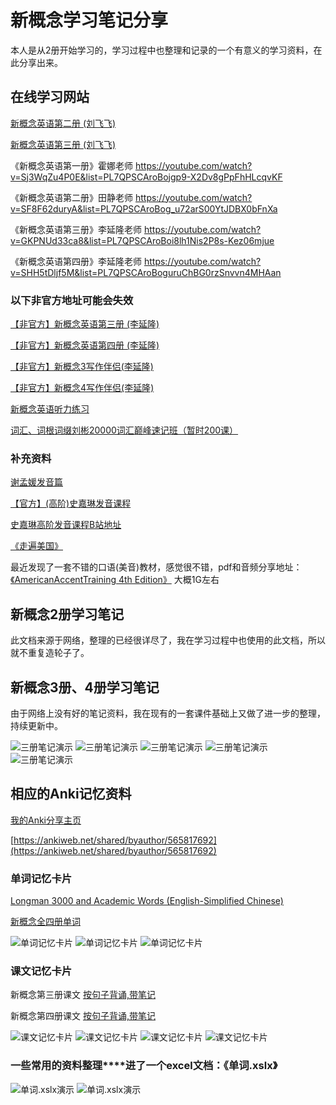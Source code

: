 # 新概念学习笔记分享

本人是从2册开始学习的，学习过程中也整理和记录的一个有意义的学习资料，在此分享出来。

## **在线学习网站**

[新概念英语第二册 (刘飞飞)](https://www.youtube.com/playlist?list=PL5YAbMpT3Nh3k4XoR6u_r1bhr_Vg00QyQ)

[新概念英语第三册 (刘飞飞)](https://www.youtube.com/playlist?list=PL5YAbMpT3Nh1ho20sV0bpbLFzf6J9ygPV)

《新概念英语第一册》霍娜老师
https://youtube.com/watch?v=Sj3WqZu4P0E&list=PL7QPSCAroBojgp9-X2Dv8gPpFhHLcqvKF

《新概念英语第二册》田静老师
https://youtube.com/watch?v=SF8F62duryA&list=PL7QPSCAroBog_u72arS00YtJDBX0bFnXa

《新概念英语第三册》李延隆老师
https://youtube.com/watch?v=GKPNUd33ca8&list=PL7QPSCAroBoi8lh1Nis2P8s-Kez06mjue

《新概念英语第四册》李延隆老师
https://youtube.com/watch?v=SHH5tDljf5M&list=PL7QPSCAroBoguruChBG0rzSnvvn4MHAan

### **以下非官方地址可能会失效**

[【非官方】新概念英语第三册 (李延隆)](https://www.youtube.com/playlist?list=PL1pijTdUwLseVy85adDtGFNWgb2vS12d3)

[【非官方】新概念英语第四册 (李延隆)](https://www.youtube.com/playlist?list=PL0mH-8xA1kQs81JkBm0RELDXpqy9anw0W)

[【非官方】新概念3写作伴侣(李延隆)](https://www.youtube.com/playlist?list=PL1pijTdUwLscr95ql7JsJAPG8dc4DITvq)

[【非官方】新概念4写作伴侣(李延隆)](https://www.youtube.com/playlist?list=PL1pijTdUwLsfIlE_UlCwa2FqRuJyTboCg)

[新概念英语听力练习](https://www.youtube.com/playlist?list=PL1pijTdUwLsfVGGjbJEp4IAVIJ06AnAW_)

[词汇、词根词缀刘彬20000词汇巅峰速记班（暂时200课）](https://www.youtube.com/playlist?list=PLJSOIPlB395WsFOcrYSjxrey4UHL79jsf)

### **补充资料**

[谢孟媛发音篇](https://www.youtube.com/playlist?list=PLQ67idcbIuFb89IoMgOI5RZpD9vJO1_it)

[【官方】(高阶)史嘉琳发音课程](http://ocw.aca.ntu.edu.tw/ntu-ocw/ocw/cou/101S102)

[史嘉琳高阶发音课程B站地址](https://www.bilibili.com/video/BV1bf4y1k7xC?from=search&seid=3965439832955446661)

[《走遍美国》](https://www.youtube.com/playlist?list=PLkHYKt-E2bEtG374gWgHsMG-Q7KaJbmf0)

最近发现了一套不错的口语(美音)教材，感觉很不错，pdf和音频分享地址：<br>
[《AmericanAccentTraining 4th Edition》](https://drive.google.com/file/d/1N46fnIrC0BiVze4lFl-jV_IJ7DM1cVIw/view) 大概1G左右


## **新概念2册学习笔记**

此文档来源于网络，整理的已经很详尽了，我在学习过程中也使用的此文档，所以就不重复造轮子了。

## **新概念3册、4册学习笔记**

由于网络上没有好的笔记资料，我在现有的一套课件基础上又做了进一步的整理，持续更新中。

![三册笔记演示](./img/课文1_2.png)
![三册笔记演示](./img/课文2_2.png)
![三册笔记演示](./img/课文3_2.png)
![三册笔记演示](./img/课文4_2.png)
![三册笔记演示](./img/课文5_2.png)

## **相应的Anki记忆资料**

[我的Anki分享主页](https://ankiweb.net/shared/by-author/1533041577)

[https://ankiweb.net/shared/byauthor/565817692](https://ankiweb.net/shared/byauthor/565817692)

### **单词记忆卡片**

[Longman 3000 and Academic Words (English-Simplified Chinese)](https://ankiweb.net/shared/info/565817692)

[新概念全四册单词](https://ankiweb.net/shared/info/2017522068)

![单词记忆卡片](./img/anki_单词1_2.png)
![单词记忆卡片](./img/anki_单词2_2.png)
![单词记忆卡片](./img/anki_单词3_2.png)

### **课文记忆卡片**

新概念第三册课文 [按句子背诵,带笔记](https://ankiweb.net/shared/info/1533041577)

新概念第四册课文 [按句子背诵,带笔记](https://ankiweb.net/shared/info/1169581791)

![课文记忆卡片](./img/anki_课文1_2.png)
![课文记忆卡片](./img/anki_课文2_2.png)
![课文记忆卡片](./img/anki_课文3_2.png)
![课文记忆卡片](./img/anki_课文4_2.png)

### **一些常用的资料整理****进了一个excel文档**：《单词.xslx》

![单词.xslx演示](./img/单词1_2.png)
![单词.xslx演示](./img/单词2_2.png)
